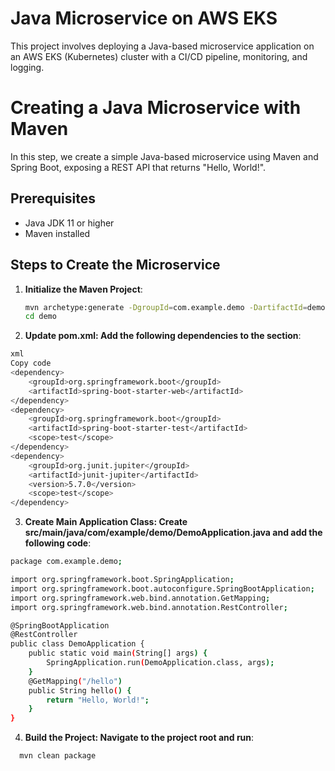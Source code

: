 # Java Microservice on AWS EKS

This project involves deploying a Java-based microservice application on an AWS EKS (Kubernetes) cluster with a CI/CD pipeline, monitoring, and logging.


# Creating a Java Microservice with Maven

In this step, we create a simple Java-based microservice using Maven and Spring Boot, exposing a REST API that returns "Hello, World!".

## Prerequisites

- Java JDK 11 or higher
- Maven installed

## Steps to Create the Microservice

1. **Initialize the Maven Project**:
   ```bash
   mvn archetype:generate -DgroupId=com.example.demo -DartifactId=demo -DarchetypeArtifactId=maven-archetype-quickstart -DinteractiveMode=false
   cd demo

2. **Update pom.xml: Add the following dependencies to the <dependencies> section**:

  ```bash
  xml
  Copy code
  <dependency>
      <groupId>org.springframework.boot</groupId>
      <artifactId>spring-boot-starter-web</artifactId>
  </dependency>
  <dependency>
      <groupId>org.springframework.boot</groupId>
      <artifactId>spring-boot-starter-test</artifactId>
      <scope>test</scope>
  </dependency>
  <dependency>
      <groupId>org.junit.jupiter</groupId>
      <artifactId>junit-jupiter</artifactId>
      <version>5.7.0</version>
      <scope>test</scope>
  </dependency>

```
3. **Create Main Application Class: Create src/main/java/com/example/demo/DemoApplication.java and add the following code**:

  ```bash
  package com.example.demo;

  import org.springframework.boot.SpringApplication;
  import org.springframework.boot.autoconfigure.SpringBootApplication;
  import org.springframework.web.bind.annotation.GetMapping;
  import org.springframework.web.bind.annotation.RestController;

  @SpringBootApplication
  @RestController
  public class DemoApplication {
      public static void main(String[] args) {
          SpringApplication.run(DemoApplication.class, args);
      }
      @GetMapping("/hello")
      public String hello() {
          return "Hello, World!";
      }
  }
```

4. **Build the Project: Navigate to the project root and run**:
```bash
  mvn clean package
```

